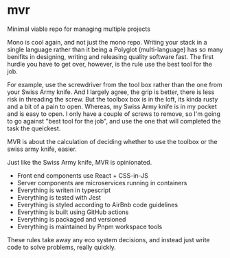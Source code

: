 # mvr
Minimal viable repo for managing multiple projects

Mono is cool again, and not just the mono repo. Writing your stack in a single language rather than it being a Polyglot (multi-language) has so many benifits in designing, writing and releasing quality software fast. The first hurdle you have to get over, however, is the rule use the best tool for the job.

For example, use the screwdriver from the tool box rather than the one from your Swiss Army knife. And I largely agree, the grip is better, there is less risk in threading the screw. But the toolbox box is in the loft, its kinda rusty and a bit of a pain to open. Whereas, my Swiss Army knife is in my pocket and is easy to open. I only have a couple of screws to remove, so I'm going to go against "best tool for the job", and use the one that will completed the task the queickest.

MVR is about the calculation of deciding whether to use the toolbox or the swiss army knife, easier.

Just like the Swiss Army knife, MVR is opinionated.

- Front end components use React + CSS-in-JS
- Server components are microservices running in containers 
- Everything is writen in typescript
- Everything is tested with Jest
- Everything is styled according to AirBnb code guidelines
- Everything is built using GitHub actions
- Everything is packaged and versioned
- Everything is maintained by Pnpm workspace tools

These rules take away any eco system decisions, and instead just write code to solve problems, really quickly. 
